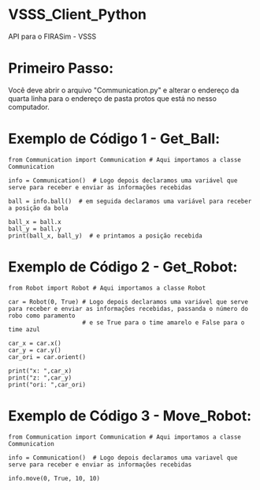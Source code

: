 # VSSS_Client_Python
API para o FIRASim - VSSS

# Primeiro Passo:

Você deve abrir o arquivo "Communication.py" e alterar o endereço da quarta linha para o endereço de pasta protos que está no nesso computador.

# Exemplo de Código 1 - Get_Ball:

    from Communication import Communication # Aqui importamos a classe Communication

    info = Communication()  # Logo depois declaramos uma variável que serve para receber e enviar as informações recebidas

    ball = info.ball()  # em seguida declaramos uma variável para receber a posição da bola

    ball_x = ball.x
    ball_y = ball.y
    print(ball_x, ball_y)  # e printamos a posição recebida
  
  # Exemplo de Código 2 - Get_Robot:
    from Robot import Robot # Aqui importamos a classe Robot

    car = Robot(0, True) # Logo depois declaramos uma variável que serve para receber e enviar as informações recebidas, passanda o número do robo como paramento
                         # e se True para o time amarelo e False para o time azul

    car_x = car.x()
    car_y = car.y()
    car_ori = car.orient()

    print("x: ",car_x)
    print("z: ",car_y)
    print("ori: ",car_ori)
    
 # Exemplo de Código 3 - Move_Robot:

    from Communication import Communication # Aqui importamos a classe Communication

    info = Communication()  # Logo depois declaramos uma variavel que serve para receber e enviar as informações recebidas

    info.move(0, True, 10, 10)
